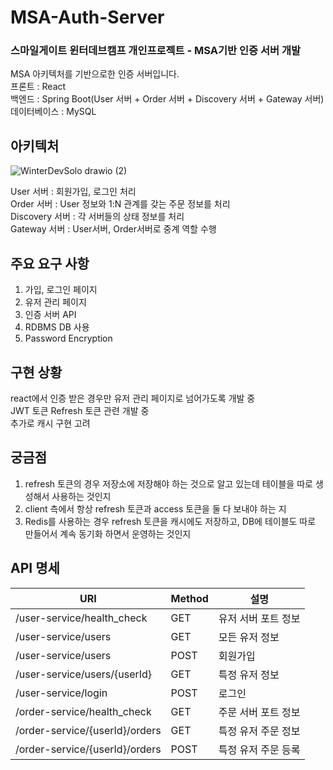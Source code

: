 # MSA-Auth-Server
### 스마일게이트 윈터데브캠프 개인프로젝트 - MSA기반 인증 서버 개발

MSA 아키텍처를 기반으로한 인증 서버입니다. <br>
프론트 : React <br>
백엔드 : Spring Boot(User 서버 + Order 서버 + Discovery 서버 + Gateway 서버)<br>
데이터베이스 : MySQL <br>

## 아키텍처

![WinterDevSolo drawio (2)](https://user-images.githubusercontent.com/78259314/209460012-80e8ce79-b6bb-40b0-bc6c-e82a7638a86d.png)

User 서버 : 회원가입, 로그인 처리 <br>
Order 서버 : User 정보와 1:N 관계를 갖는 주문 정보를 처리<br>
Discovery 서버 : 각 서버들의 상태 정보를 처리<br>
Gateway 서버 : User서버, Order서버로 중계 역할 수행<br>

## 주요 요구 사항

1. 가입, 로그인 페이지
2. 유저 관리 페이지
3. 인증 서버 API
4. RDBMS DB 사용
5. Password Encryption

## 구현 상황

react에서 인증 받은 경우만 유저 관리 페이지로 넘어가도록 개발 중 <br>
JWT 토큰 Refresh 토큰 관련 개발 중 <br>
추가로 캐시 구현 고려 

## 궁금점
1. refresh 토큰의 경우 저장소에 저장해야 하는 것으로 알고 있는데 테이블을 따로 생성해서 사용하는 것인지
2. client 측에서 항상 refresh 토큰과 access 토큰을 둘 다 보내야 하는 지 
3. Redis를 사용하는 경우 refresh 토큰을 캐시에도 저장하고, DB에 테이블도 따로 만들어서 계속 동기화 하면서 운영하는 것인지

## API 명세

|URI|Method|설명|
|-----|---|-----|
|/user-service/health_check|GET|유저 서버 포트 정보|
|/user-service/users|GET|모든 유저 정보|
|/user-service/users|POST|회원가입|
|/user-service/users/{userId}|GET|특정 유저 정보|
|/user-service/login|POST|로그인|
|/order-service/health_check|GET|주문 서버 포트 정보|
|/order-service/{userId}/orders|GET|특정 유저 주문 정보|
|/order-service/{userId}/orders|POST|특정 유저 주문 등록|
